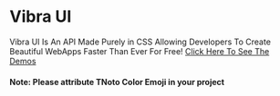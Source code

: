 # Vibra UI
Vibra UI Is An API Made Purely in CSS Allowing Developers To Create Beautiful WebApps Faster Than Ever For Free! [Click Here To See The Demos](https://shaurya1709.github.io/vibra-UI/demo.html)
#### Note: Please attribute TNoto Color Emoji in your project
